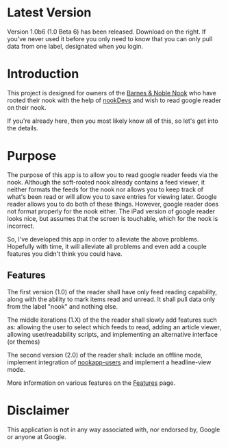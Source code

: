 # Latest Version #
Version 1.0b6 (1.0 Beta 6) has been released.  Download on the right.  If you've never used it before you only need to know that you can only pull data from one label, designated when you login.

# Introduction #

This project is designed for owners of the [Barnes & Noble Nook](http://en.wikipedia.org/wiki/Barnes_%26_Noble_Nook) who have rooted their nook with the help of [nookDevs](http://nookdevs.com) and wish to read google reader on their nook.

If you're already here, then you most likely know all of this, so let's get into the details.

# Purpose #
The purpose of this app is to allow you to read google reader feeds via the nook.  Although the soft-rooted nook already contains a feed viewer, it neither formats the feeds for the nook nor allows you to keep track of what's been read or will allow you to save entries for viewing later.  Google reader allows you to do both of these things. However, google reader does not format properly for the nook either.  The iPad version of google reader looks nice, but assumes that the screen is touchable, which for the nook is incorrect.

So, I've developed this app in order to alleviate the above problems.  Hopefully with time, it will alleviate all problems and even add a couple features you didn't think you could have.

## Features ##
The first version (1.0) of the reader shall have only feed reading capability, along with the ability to mark items read and unread.  It shall pull data only from the label "nook" and nothing else.

The middle iterations (1.X) of the the reader shall slowly add features such as: allowing the user to select which feeds to read, adding an article viewer, allowing user/readability scripts, and implementing an alternative interface (or themes)

The second version (2.0) of the reader shall: include an offline mode, implement integration of [nookapp-users](http://code.google.com/p/nookapp-users/) and implement a headline-view mode.

More information on various features on the [Features](Features.md) page.

# Disclaimer #
This application is not in any way associated with, nor endorsed by, Google or anyone at Google.